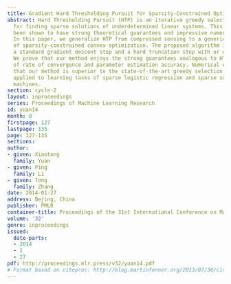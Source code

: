```yaml
---
title: Gradient Hard Thresholding Pursuit for Sparsity-Constrained Optimization
abstract: Hard Thresholding Pursuit (HTP) is an iterative greedy selection procedure
  for finding sparse solutions of underdetermined linear systems. This method has
  been shown to have strong theoretical guarantees and impressive numerical performance.
  In this paper, we generalize HTP from compressed sensing to a generic problem setup
  of sparsity-constrained convex optimization. The proposed algorithm iterates between
  a standard gradient descent step and a hard truncation step with or without debiasing.
  We prove that our method enjoys the strong guarantees analogous to HTP in terms
  of rate of convergence and parameter estimation accuracy. Numerical evidences show
  that our method is superior to the state-of-the-art greedy selection methods when
  applied to learning tasks of sparse logistic regression and sparse support vector
  machines.
section: cycle-2
layout: inproceedings
series: Proceedings of Machine Learning Research
id: yuan14
month: 0
firstpage: 127
lastpage: 135
page: 127-135
sections: 
author:
- given: Xiaotong
  family: Yuan
- given: Ping
  family: Li
- given: Tong
  family: Zhang
date: 2014-01-27
address: Bejing, China
publisher: PMLR
container-title: Proceedings of the 31st International Conference on Machine Learning
volume: '32'
genre: inproceedings
issued:
  date-parts:
  - 2014
  - 1
  - 27
pdf: http://proceedings.mlr.press/v32/yuan14.pdf
# Format based on citeproc: http://blog.martinfenner.org/2013/07/30/citeproc-yaml-for-bibliographies/
---
```


